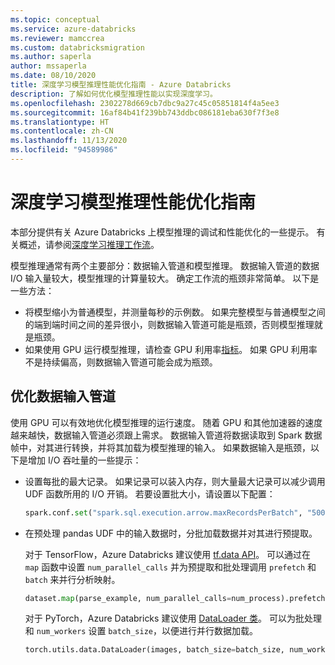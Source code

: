 ```yaml
---
ms.topic: conceptual
ms.service: azure-databricks
ms.reviewer: mamccrea
ms.custom: databricksmigration
ms.author: saperla
author: mssaperla
ms.date: 08/10/2020
title: 深度学习模型推理性能优化指南 - Azure Databricks
description: 了解如何优化模型推理性能以实现深度学习。
ms.openlocfilehash: 2302278d669cb7dbc9a27c45c05851814f4a5ee3
ms.sourcegitcommit: 16af84b41f239bb743ddbc086181eba630f7f3e8
ms.translationtype: HT
ms.contentlocale: zh-CN
ms.lasthandoff: 11/13/2020
ms.locfileid: "94589986"
---
```

# <a name="deep-learning-model-inference-performance-tuning-guide"></a>深度学习模型推理性能优化指南

本部分提供有关 Azure Databricks 上模型推理的调试和性能优化的一些提示。 有关概述，请参阅[深度学习推理工作流](dl-model-inference.md)。

模型推理通常有两个主要部分：数据输入管道和模型推理。 数据输入管道的数据 I/O 输入量较大，模型推理的计算量较大。 确定工作流的瓶颈非常简单。 以下是一些方法：

* 将模型缩小为普通模型，并测量每秒的示例数。 如果完整模型与普通模型之间的端到端时间之间的差异很小，则数据输入管道可能是瓶颈，否则模型推理就是瓶颈。
* 如果使用 GPU 运行模型推理，请检查 GPU 利用率[指标](../../../clusters/clusters-manage.md#cluster-performance)。 如果 GPU 利用率不是持续偏高，则数据输入管道可能会成为瓶颈。

## <a name="optimize-data-input-pipeline"></a>优化数据输入管道

使用 GPU 可以有效地优化模型推理的运行速度。  随着 GPU 和其他加速器的速度越来越快，数据输入管道必须跟上需求。 数据输入管道将数据读取到 Spark 数据帧中，对其进行转换，并将其加载为模型推理的输入。 如果数据输入是瓶颈，以下是增加 I/O 吞吐量的一些提示：

* 设置每批的最大记录。 如果记录可以装入内存，则大量最大记录可以减少调用 UDF 函数所用的 I/O 开销。 若要设置批大小，请设置以下配置：

  ```python
  spark.conf.set("spark.sql.execution.arrow.maxRecordsPerBatch", "5000")
  ```

* 在预处理 pandas UDF 中的输入数据时，分批加载数据并对其进行预提取。

  对于 TensorFlow，Azure Databricks 建议使用 [tf.data API](https://www.tensorflow.org/guide/data)。 可以通过在 `map` 函数中设置 `num_parallel_calls` 并为预提取和批处理调用 `prefetch` 和 `batch` 来并行分析映射。

  ```python
  dataset.map(parse_example, num_parallel_calls=num_process).prefetch(prefetch_size).batch(batch_size)
  ```

  对于 PyTorch，Azure Databricks 建议使用 [DataLoader 类](https://pytorch.org/tutorials/beginner/data_loading_tutorial.html)。 可以为批处理和 `num_workers` 设置 `batch_size`，以便进行并行数据加载。

  ```python
  torch.utils.data.DataLoader(images, batch_size=batch_size, num_workers=num_process)
  ```